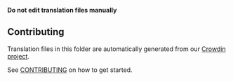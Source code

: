 **Do not edit translation files manually**

## Contributing

Translation files in this folder are automatically generated from our [Crowdin project](https://crowdin.com/project/uniswap-interface).

See [CONTRIBUTING](https://github.com/Uniswap/uniswap-interface/blob/main/CONTRIBUTING.md#translations) on how to get started.

